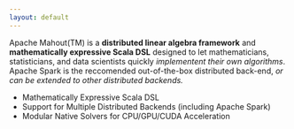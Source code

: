 ```yaml
---
layout: default
---
```


Apache Mahout(TM) is a <strong>distributed linear algebra framework</strong> and <strong>mathematically expressive Scala DSL</strong> designed to let mathematicians, statisticians, and data scientists quickly <em>implementent their own algorithms</em>. Apache Spark is the reccomended out-of-the-box distributed back-end, <em>or can be extended to other distributed backends.</em>

- Mathematically Expressive Scala DSL
- Support for Multiple Distributed Backends (including Apache Spark)
- Modular Native Solvers for CPU/GPU/CUDA Acceleration
